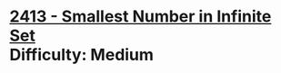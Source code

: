 # [2413 - Smallest Number in Infinite Set](https://leetcode.com/problems/smallest-number-in-infinite-set/) </br> Difficulty: Medium